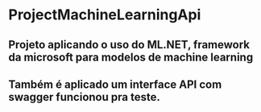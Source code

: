 # ProjectMachineLearningApi

## Projeto aplicando o uso do ML.NET, framework da microsoft para modelos de machine learning
## Também é aplicado um interface API com swagger funcionou pra teste.
